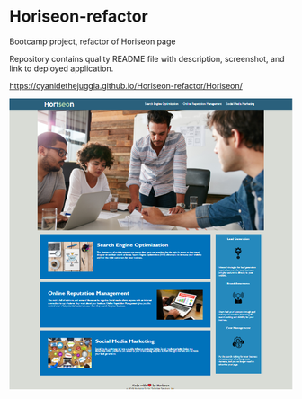 # Horiseon-refactor
Bootcamp project, refactor of Horiseon page 


Repository contains quality README file with description, screenshot, and link to deployed application.

https://cyanidethejuggla.github.io/Horiseon-refactor/Horiseon/

<img src="img/HORISEON.PNG"/>
